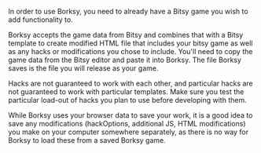 In order to use Borksy, you need to already have a Bitsy game you wish to add functionality to.

Borksy accepts the game data from Bitsy and combines that with a Bitsy template to create modified HTML file that includes your bitsy game as well as any hacks or modifications you chose to include. You'll need to copy the game data from the Bitsy editor and paste it into Borksy. The file Borksy saves is the file you will release as your game.

Hacks are not guaranteed to work with each other, and particular hacks are not guaranteed to work with particular templates. Make sure you test the particular load-out of hacks you plan to use before developing with them.

While Borksy uses your browser data to save your work, it is a good idea to save any modifications (hackOptions, additional JS, HTML modifications) you make on your computer somewhere separately, as there is no way for Borksy to load these from a saved Borksy game.